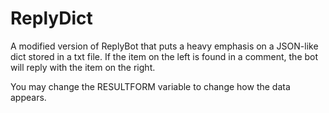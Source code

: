 ReplyDict
==========

A modified version of ReplyBot that puts a heavy emphasis on a JSON-like dict stored in a txt file. If the item on the left is found in a comment, the bot will reply with the item on the right.

You may change the RESULTFORM variable to change how the data appears.